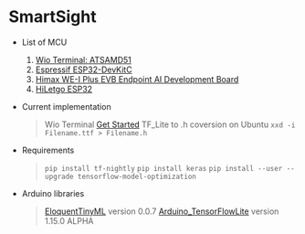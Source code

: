 # SmartSight

* List of MCU
  1. [Wio Terminal: ATSAMD51](https://www.seeedstudio.com/Wio-Terminal-p-4509.html)
  2. [Espressif ESP32-DevKitC](https://www.espressif.com/en/products/hardware/esp32-devkitc/overview)
  3. [Himax WE-I Plus EVB Endpoint AI Development Board](https://www.sparkfun.com/products/17256)
  4. [HiLetgo ESP32](http://www.hiletgo.com/ProductDetail/2157143.html)

* Current implementation
  > Wio Terminal [Get Started](https://wiki.seeedstudio.com/Wio-Terminal-Getting-Started/)
  > TF_Lite to .h coversion on Ubuntu `xxd -i Filename.ttf > Filename.h`

* Requirements
  > `pip install tf-nightly`
  > `pip install keras`
  > `pip install --user --upgrade tensorflow-model-optimization`

* Arduino libraries 
  > [EloquentTinyML](https://www.google.com) version 0.0.7
  > [Arduino_TensorFlowLite](https://www.tensorflow.org/lite/microcontrollers) version 1.15.0 ALPHA

